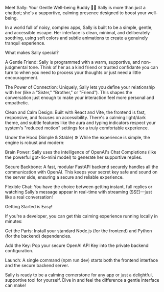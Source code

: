 Meet Sally: Your Gentle Well-being Buddy 🧘‍♀️
Sally is more than just a chatbot; she's a supportive, calming presence designed to boost your well-being.

In a world full of noisy, complex apps, Sally is built to be a simple, gentle, and accessible escape. Her interface is clean, minimal, and deliberately soothing, using soft colors and subtle animations to create a genuinely tranquil experience.

What makes Sally special?

A Gentle Friend: Sally is programmed with a warm, supportive, and non-judgmental tone. Think of her as a kind friend or trusted confidante you can turn to when you need to process your thoughts or just need a little encouragement.

The Power of Connection: Uniquely, Sally lets you define your relationship with her (like a "Sister," "Brother," or "Friend"). This shapes the conversation just enough to make your interaction feel more personal and empathetic.

Clean and Calm Design: Built with React and Vite, the frontend is fast, responsive, and focuses on accessibility. There's a calming light/dark theme, and subtle features like the aura and typing indicators respect your system's "reduced motion" settings for a truly comfortable experience.

Under the Hood (Simple & Stable) ⚙️
While the experience is simple, the engine is robust and modern:

Brain Power: Sally uses the intelligence of OpenAI's Chat Completions (like the powerful gpt-4o-mini model) to generate her supportive replies.

Secure Backbone: A fast, modular FastAPI backend securely handles all the communication with OpenAI. This keeps your secret key safe and sound on the server side, ensuring a secure and reliable experience.

Flexible Chat: You have the choice between getting instant, full replies or watching Sally's message appear in real-time with streaming (SSE)—just like a real conversation!

Getting Started is Easy!

If you're a developer, you can get this calming experience running locally in minutes:

Get the Parts: Install your standard Node.js (for the frontend) and Python (for the backend) dependencies.

Add the Key: Pop your secure OpenAI API Key into the private backend configuration.

Launch: A single command (npm run dev) starts both the frontend interface and the secure backend server.

Sally is ready to be a calming cornerstone for any app or just a delightful, supportive tool for yourself. Dive in and feel the difference a gentle interface can make! 
